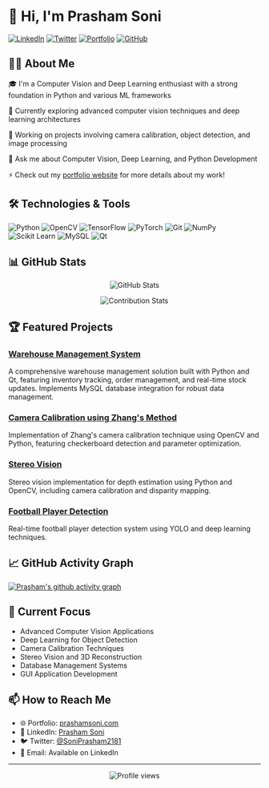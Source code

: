 # 👋 Hi, I'm Prasham Soni

[![LinkedIn](https://img.shields.io/badge/LinkedIn-0077B5?style=for-the-badge&logo=linkedin&logoColor=white)](https://www.linkedin.com/in/prashamsoni/)
[![Twitter](https://img.shields.io/badge/Twitter-1DA1F2?style=for-the-badge&logo=twitter&logoColor=white)](https://x.com/SoniPrasham2181)
[![Portfolio](https://img.shields.io/badge/Portfolio-FF5722?style=for-the-badge&logo=google-chrome&logoColor=white)](https://sites.google.com/view/prashamsoni/home)
[![GitHub](https://img.shields.io/badge/GitHub-100000?style=for-the-badge&logo=github&logoColor=white)](https://github.com/Prasham2181)

## 👨‍💻 About Me

🎓 I'm a Computer Vision and Deep Learning enthusiast with a strong foundation in Python and various ML frameworks

🌱 Currently exploring advanced computer vision techniques and deep learning architectures

🔭 Working on projects involving camera calibration, object detection, and image processing

💬 Ask me about Computer Vision, Deep Learning, and Python Development

⚡ Check out my [portfolio website](https://sites.google.com/view/prashamsoni/home) for more details about my work!

## 🛠️ Technologies & Tools

![Python](https://img.shields.io/badge/Python-3776AB?style=for-the-badge&logo=python&logoColor=white)
![OpenCV](https://img.shields.io/badge/OpenCV-5C3EE8?style=for-the-badge&logo=opencv&logoColor=white)
![TensorFlow](https://img.shields.io/badge/TensorFlow-FF6F00?style=for-the-badge&logo=tensorflow&logoColor=white)
![PyTorch](https://img.shields.io/badge/PyTorch-EE4C2C?style=for-the-badge&logo=pytorch&logoColor=white)
![Git](https://img.shields.io/badge/Git-F05032?style=for-the-badge&logo=git&logoColor=white)
![NumPy](https://img.shields.io/badge/NumPy-013243?style=for-the-badge&logo=numpy&logoColor=white)
![Scikit Learn](https://img.shields.io/badge/Scikit_Learn-F7931E?style=for-the-badge&logo=scikit-learn&logoColor=white)
![MySQL](https://img.shields.io/badge/MySQL-4479A1?style=for-the-badge&logo=mysql&logoColor=white)
![Qt](https://img.shields.io/badge/Qt-41CD52?style=for-the-badge&logo=qt&logoColor=white)

## 📊 GitHub Stats

<p align="center">
  <img src="https://github-readme-stats.vercel.app/api?username=Prasham2181&show_icons=true&theme=radical" alt="GitHub Stats" />
</p>

<p align="center">
  <img src="https://github-readme-streak-stats.herokuapp.com/?user=Prasham2181&theme=radical" alt="Contribution Stats" />
</p>

## 🏆 Featured Projects

### [Warehouse Management System](https://github.com/Prasham2181/warehouse-management-system)
A comprehensive warehouse management solution built with Python and Qt, featuring inventory tracking, order management, and real-time stock updates. Implements MySQL database integration for robust data management.

### [Camera Calibration using Zhang's Method](https://github.com/Prasham2181/Calibration)
Implementation of Zhang's camera calibration technique using OpenCV and Python, featuring checkerboard detection and parameter optimization.

### [Stereo Vision](https://github.com/Prasham2181/Stereo-Vision)
Stereo vision implementation for depth estimation using Python and OpenCV, including camera calibration and disparity mapping.

### [Football Player Detection](https://github.com/Prasham2181/Player-Detection)
Real-time football player detection system using YOLO and deep learning techniques.

## 📈 GitHub Activity Graph

[![Prasham's github activity graph](https://github-readme-activity-graph.vercel.app/graph?username=Prasham2181&theme=dracula)](https://github.com/ashutosh00710/github-readme-activity-graph)

## 🎯 Current Focus

- Advanced Computer Vision Applications
- Deep Learning for Object Detection
- Camera Calibration Techniques
- Stereo Vision and 3D Reconstruction
- Database Management Systems
- GUI Application Development

## 📫 How to Reach Me

- 🌐 Portfolio: [prashamsoni.com](https://sites.google.com/view/prashamsoni/home)
- 💼 LinkedIn: [Prasham Soni](https://www.linkedin.com/in/prashamsoni/)
- 🐦 Twitter: [@SoniPrasham2181](https://x.com/SoniPrasham2181)
- 📧 Email: Available on LinkedIn

---

<p align="center">
  <img src="https://komarev.com/ghpvc/?username=Prasham2181&label=Profile%20views&color=0e75b6&style=flat" alt="Profile views" />
</p>
